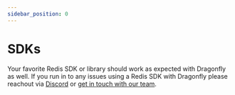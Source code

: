 ```yaml
---
sidebar_position: 0
---
```


# SDKs

Your favorite Redis SDK or library should work as expected with Dragonfly as well. If you run in to any issues using a Redis SDK with Dragonfly please reachout via [Discord](https://discord.gg/HsPjXGVH85) or [get in touch with our team](https://dragonflydb.io/early-access). 
